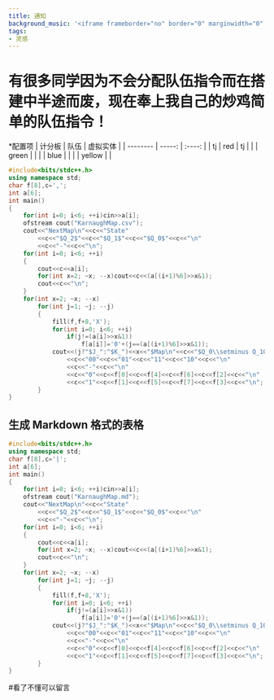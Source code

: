 ```yaml
---
title: 通知
background_music: '<iframe frameborder="no" border="0" marginwidth="0" marginheight="0" width=330 height=86 src="//music.163.com/outchain/player?type=2&id=29207835&auto=1&height=66"></iframe>'
tags:
- 灵感
---
```

# 有很多同学因为不会分配队伍指令而在搭建中半途而废，现在奉上我自己的炒鸡简单的队伍指令！

*配置项
| 计分板        | 队伍 |  虚拟实体 |
| --------   | -----:  | :----:  |
| tj      | red   |   tj    |
|         |   green   |      |
|         |    blue    |    |
|         |    yellow    |    |

```cpp
#include<bits/stdc++.h>
using namespace std;
char f[8],c=',';
int a[6];
int main()
{
    for(int i=0; i<6; ++i)cin>>a[i];
    ofstream cout("KarnaughMap.csv");
    cout<<"NextMap\n"<<c<<"State"
        <<c<<"$Q_2$"<<c<<"$Q_1$"<<c<<"$Q_0$"<<c<<"\n"
        <<c<<"-"<<c<<"\n";
    for(int i=0; i<6; ++i)
    {
        cout<<c<<a[i];
        for(int x=2; ~x; --x)cout<<c<<(a[(i+1)%6]>>x&1);
        cout<<c<<"\n";
    }
    for(int x=2; ~x; --x)
        for(int j=1; ~j; --j)
        {
            fill(f,f+8,'X');
            for(int i=0; i<6; ++i)
                if(j!=(a[i]>>x&1))
                    f[a[i]]='0'+(j==(a[(i+1)%6]>>x&1));
            cout<<(j?"$J_":"$K_")<<x<<"$Map\n"<<c<<"$Q_0\\setminus Q_1Q_2$"
                <<c<<"00"<<c<<"01"<<c<<"11"<<c<<"10"<<c<<"\n"
                <<c<<"-"<<c<<"\n"
                <<c<<"0"<<c<<f[0]<<c<<f[4]<<c<<f[6]<<c<<f[2]<<c<<"\n"
                <<c<<"1"<<c<<f[1]<<c<<f[5]<<c<<f[7]<<c<<f[3]<<c<<"\n";
        }
}
```

## 生成 Markdown 格式的表格

```cpp
#include<bits/stdc++.h>
using namespace std;
char f[8],c='|';
int a[6];
int main()
{
    for(int i=0; i<6; ++i)cin>>a[i];
    ofstream cout("KarnaughMap.md");
    cout<<"NextMap\n"<<c<<"State"
        <<c<<"$Q_2$"<<c<<"$Q_1$"<<c<<"$Q_0$"<<c<<"\n"
        <<c<<"-"<<c<<"\n";
    for(int i=0; i<6; ++i)
    {
        cout<<c<<a[i];
        for(int x=2; ~x; --x)cout<<c<<(a[(i+1)%6]>>x&1);
        cout<<c<<"\n";
    }
    for(int x=2; ~x; --x)
        for(int j=1; ~j; --j)
        {
            fill(f,f+8,'X');
            for(int i=0; i<6; ++i)
                if(j!=(a[i]>>x&1))
                    f[a[i]]='0'+(j==(a[(i+1)%6]>>x&1));
            cout<<(j?"$J_":"$K_")<<x<<"$Map\n"<<c<<"$Q_0\\setminus Q_1Q_2$"
                <<c<<"00"<<c<<"01"<<c<<"11"<<c<<"10"<<c<<"\n"
                <<c<<"-"<<c<<"\n"
                <<c<<"0"<<c<<f[0]<<c<<f[4]<<c<<f[6]<<c<<f[2]<<c<<"\n"
                <<c<<"1"<<c<<f[1]<<c<<f[5]<<c<<f[7]<<c<<f[3]<<c<<"\n";
        }
}
```

#看了不懂可以留言

<script src="https://utteranc.es/client.js"
        repo="hongchenkai/plcc"
        issue-term="pathname"
        theme="github-dark-orange"
        crossorigin="anonymous"
        async>
</script>
